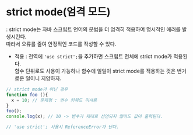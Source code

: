 # strict mode(엄격 모드)  
: strict mode는 자바 스크립트 언어의 문법을 더 엄격히 적용하여 명시적인 에러를 발생시킨다.  
따라서 오류를 줄여 안정적인 코드를 작성할 수 있다.  
- 적용 : 전역에 ```'use strict';```을 추가하면 스크립트 전체에 strict mode가 적용된다.  
함수 단위로도 사용이 가능하나 함수에 일일이 strict mode를 적용하는 것은 번거로운 일이니 지양하자.  
```javascript  
// strict mode가 아닌 경우
function foo (){
  x = 10; // 문제점 : 변수 키워드 미사용
}
foo(); 
console.log(x); // 10 -> 변수가 제대로 선언되지 않아도 값이 출력된다.

// 'use strict'; 사용시 ReferenceError가 난다.
```  

